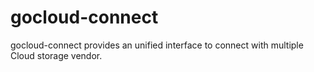 # gocloud-connect
gocloud-connect provides an unified interface to connect with multiple Cloud storage vendor.
